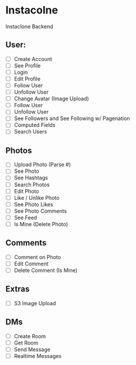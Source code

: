 # Instacolne

Instaclone Backend

## User:

- [ ] Create Account
- [ ] See Profile
- [ ] Login
- [ ] Edit Profile
- [ ] Follow User
- [ ] Unfollow User
- [ ] Change Avatar (Image Upload)
- [ ] Follow User
- [ ] Unfollow User
- [ ] See Followers and See Following w/ Pagenation
- [ ] Computed Fields
- [ ] Search Users

## Photos

- [ ] Upload Photo (Parse #)
- [ ] See Photo
- [ ] See Hashtags
- [ ] Search Photos
- [ ] Edit Photo
- [ ] Like / Unlike Photo
- [ ] See Photo Likes
- [ ] See Photo Comments
- [ ] See Feed
- [ ] Is Mine (Delete Photo)

## Comments

- [ ] Comment on Photo
- [ ] Edit Comment
- [ ] Delete Comment (Is Mine)

## Extras

- [ ] S3 Image Upload

## DMs

- [ ] Create Room
- [ ] Get Room
- [ ] Send Message
- [ ] Realtime Messages